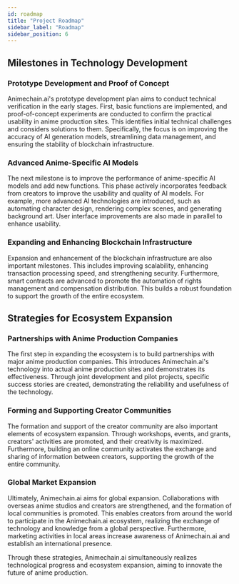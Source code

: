```yaml
---
id: roadmap
title: "Project Roadmap"
sidebar_label: "Roadmap"
sidebar_position: 6
---
```



## Milestones in Technology Development

### Prototype Development and Proof of Concept

Animechain.ai's prototype development plan aims to conduct technical verification in the early stages. First, basic functions are implemented, and proof-of-concept experiments are conducted to confirm the practical usability in anime production sites. This identifies initial technical challenges and considers solutions to them. Specifically, the focus is on improving the accuracy of AI generation models, streamlining data management, and ensuring the stability of blockchain infrastructure.


### Advanced Anime-Specific AI Models

The next milestone is to improve the performance of anime-specific AI models and add new functions. This phase actively incorporates feedback from creators to improve the usability and quality of AI models. For example, more advanced AI technologies are introduced, such as automating character design, rendering complex scenes, and generating background art. User interface improvements are also made in parallel to enhance usability.


### Expanding and Enhancing Blockchain Infrastructure

Expansion and enhancement of the blockchain infrastructure are also important milestones. This includes improving scalability, enhancing transaction processing speed, and strengthening security. Furthermore, smart contracts are advanced to promote the automation of rights management and compensation distribution. This builds a robust foundation to support the growth of the entire ecosystem.


## Strategies for Ecosystem Expansion


### Partnerships with Anime Production Companies

The first step in expanding the ecosystem is to build partnerships with major anime production companies. This introduces Animechain.ai's technology into actual anime production sites and demonstrates its effectiveness. Through joint development and pilot projects, specific success stories are created, demonstrating the reliability and usefulness of the technology.


### Forming and Supporting Creator Communities

The formation and support of the creator community are also important elements of ecosystem expansion. Through workshops, events, and grants, creators' activities are promoted, and their creativity is maximized. Furthermore, building an online community activates the exchange and sharing of information between creators, supporting the growth of the entire community.


### Global Market Expansion

Ultimately, Animechain.ai aims for global expansion. Collaborations with overseas anime studios and creators are strengthened, and the formation of local communities is promoted. This enables creators from around the world to participate in the Animechain.ai ecosystem, realizing the exchange of technology and knowledge from a global perspective. Furthermore, marketing activities in local areas increase awareness of Animechain.ai and establish an international presence.

Through these strategies, Animechain.ai simultaneously realizes technological progress and ecosystem expansion, aiming to innovate the future of anime production.
